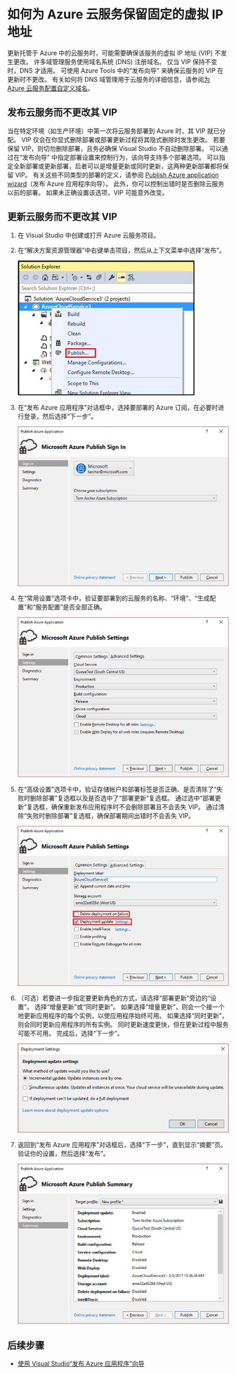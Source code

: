 <properties
    pageTitle="如何为 Azure 云服务保留固定的虚拟 IP 地址 | Azure"
    description="了解如何确保 Azure 云服务的虚拟 IP 地址 (VIP) 不更改。"
    services="visual-studio-online"
    documentationcenter="na"
    author="TomArcher"
    manager="douge"
    editor=""
    translationtype="Human Translation" />

<tags
    ms.assetid="4a58e2c6-7a79-4051-8a2c-99182ff8b881"
    ms.service="multiple"
    ms.devlang="dotnet"
    ms.topic="article"
    ms.tgt_pltfrm="na"
    ms.workload="multiple"
    ms.date="03/20/2017"
    wacn.date="04/17/2017"
    ms.author="tarcher"
    ms.sourcegitcommit="7cc8d7b9c616d399509cd9dbdd155b0e9a7987a8"
    ms.openlocfilehash="3ea2f91c266f6bbf30db00dc429016838abf10fd"
    ms.lasthandoff="04/07/2017" />

# <a name="how-to-retain-a-constant-virtual-ip-address-for-an-azure-cloud-service"></a>如何为 Azure 云服务保留固定的虚拟 IP 地址
更新托管于 Azure 中的云服务时，可能需要确保该服务的虚拟 IP 地址 (VIP) 不发生更改。 许多域管理服务使用域名系统 (DNS) 注册域名。 仅当 VIP 保持不变时，DNS 才适用。 可使用 Azure Tools 中的“发布向导”  来确保云服务的 VIP 在更新时不更改。 有关如何将 DNS 域管理用于云服务的详细信息，请参阅[为 Azure 云服务配置自定义域名](/documentation/articles/cloud-services-custom-domain-name/)。

## <a name="publishing-a-cloud-service-without-changing-its-vip"></a>发布云服务而不更改其 VIP
当在特定环境（如生产环境）中第一次将云服务部署到 Azure 时，其 VIP 就已分配。 VIP 仅会在你显式删除部署或部署更新过程将其隐式删除时发生更改。 若要保留 VIP，则切勿删除部署，且务必确保 Visual Studio 不自动删除部署。 可以通过在“发布向导” 中指定部署设置来控制行为，该向导支持多个部署选项。 可以指定全新部署或更新部署，后者可以是增量更新或同时更新，这两种更新部署都将保留 VIP。 有关这些不同类型的部署的定义，请参阅 [Publish Azure application wizard](/documentation/articles/vs-azure-tools-publish-azure-application-wizard/)（发布 Azure 应用程序向导）。  此外，你可以控制出错时是否删除云服务以前的部署。 如果未正确设置该选项，VIP 可能意外改变。

## <a name="updating-a-cloud-service-without-changing-its-vip"></a>更新云服务而不更改其 VIP
1. 在 Visual Studio 中创建或打开 Azure 云服务项目。 

2. 在“解决方案资源管理器”中右键单击项目，然后从上下文菜单中选择“发布”。

	![发布菜单](./media/vs-azure-tools-cloud-service-retain-a-constant-virtual-ip-address/solution-explorer-publish-menu.png)

3. 在“发布 Azure 应用程序”对话框中，选择要部署的 Azure 订阅，在必要时进行登录，然后选择“下一步”。

	![发布 Azure 应用程序：登录](./media/vs-azure-tools-cloud-service-retain-a-constant-virtual-ip-address/azure-publish-signin.png)

4. 在“常用设置”选项卡中，验证要部署到的云服务的名称、“环境”、“生成配置”和“服务配置”是否全部正确。

	![发布 Azure 应用程序 - 常用设置](./media/vs-azure-tools-cloud-service-retain-a-constant-virtual-ip-address/azure-publish-common-settings.png)

5. 在“高级设置”选项卡中，验证存储帐户和部署标签是否正确、是否清除了“失败时删除部署”复选框以及是否选中了“部署更新”复选框。 通过选中“部署更新”复选框，确保重新发布应用程序时不会删除部署且不会丢失 VIP。 通过清除“失败时删除部署”复选框，确保部署期间出错时不会丢失 VIP。

	![发布 Azure 应用程序 - 高级设置](./media/vs-azure-tools-cloud-service-retain-a-constant-virtual-ip-address/azure-publish-advanced-settings.png)

6. （可选）若要进一步指定要更新角色的方式，请选择“部署更新”旁边的“设置”。 选择“增量更新”或“同时更新”。 如果选择“增量更新”，则会一个接一个地更新应用程序的每个实例，以使应用程序始终可用。 如果选择“同时更新”，则会同时更新应用程序的所有实例。 同时更新速度更快，但在更新过程中服务可能不可用。 完成后，选择“下一步”。

	![发布 Azure 应用程序 - 部署更新设置](./media/vs-azure-tools-cloud-service-retain-a-constant-virtual-ip-address/azure-publish-deployment-update-settings.png)

7. 返回到“发布 Azure 应用程序”对话框后，选择“下一步”，直到显示“摘要”页。 验证你的设置，然后选择“发布”。

	![发布 Azure 应用程序 - 摘要](./media/vs-azure-tools-cloud-service-retain-a-constant-virtual-ip-address/azure-publish-summary.png)

## <a name="next-steps"></a>后续步骤
- [使用 Visual Studio“发布 Azure 应用程序”向导](/documentation/articles/vs-azure-tools-publish-azure-application-wizard/)

<!-- Update_Description: wording update -->